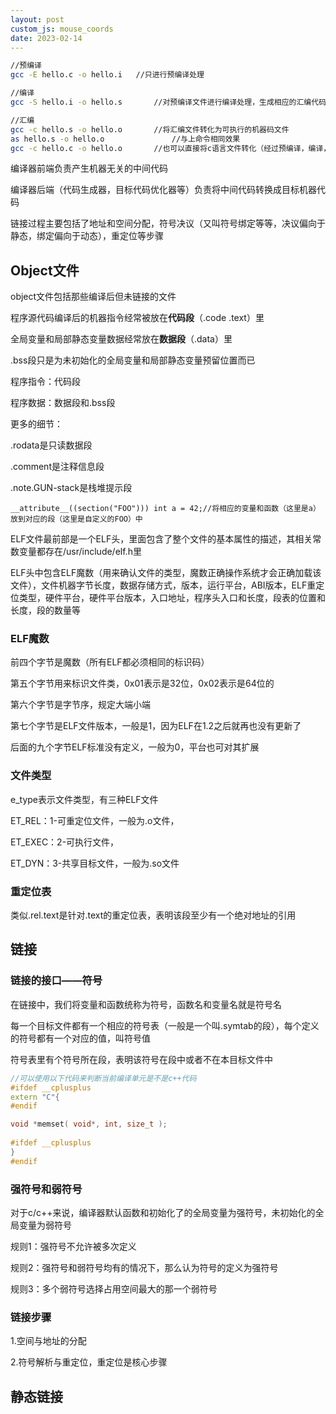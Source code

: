```yaml
---
layout: post
custom_js: mouse_coords
date: 2023-02-14
---
```

```bash
//预编译
gcc -E hello.c -o hello.i 	//只进行预编译处理

//编译
gcc -S hello.i -o hello.s		//对预编译文件进行编译处理，生成相应的汇编代码文件

//汇编
gcc -c hello.s -o hello.o		//将汇编文件转化为可执行的机器码文件 
as hello.s -o hello.o				//与上命令相同效果
gcc -c hello.c -o hello.o		//也可以直接将c语言文件转化（经过预编译，编译，汇编）为目标文件（Object File）

```

编译器前端负责产生机器无关的中间代码

编译器后端（代码生成器，目标代码优化器等）负责将中间代码转换成目标机器代码



链接过程主要包括了地址和空间分配，符号决议（又叫符号绑定等等，决议偏向于静态，绑定偏向于动态），重定位等步骤



## Object文件

object文件包括那些编译后但未链接的文件



程序源代码编译后的机器指令经常被放在**代码段**（.code   .text）里

全局变量和局部静态变量数据经常放在**数据段**（.data）里

.bss段只是为未初始化的全局变量和局部静态变量预留位置而已

程序指令：代码段

程序数据：数据段和.bss段



更多的细节：

.rodata是只读数据段

.comment是注释信息段

.note.GUN-stack是栈堆提示段



```
__attribute__((section("FOO"))) int a = 42;//将相应的变量和函数（这里是a）放到对应的段（这里是自定义的FOO）中
```

ELF文件最前部是一个ELF头，里面包含了整个文件的基本属性的描述，其相关常数变量都存在/usr/include/elf.h里

ELF头中包含ELF魔数（用来确认文件的类型，魔数正确操作系统才会正确加载该文件），文件机器字节长度，数据存储方式，版本，运行平台，ABI版本，ELF重定位类型，硬件平台，硬件平台版本，入口地址，程序头入口和长度，段表的位置和长度，段的数量等



### ELF魔数

前四个字节是魔数（所有ELF都必须相同的标识码）

第五个字节用来标识文件类，0x01表示是32位，0x02表示是64位的

第六个字节是字节序，规定大端小端

第七个字节是ELF文件版本，一般是1，因为ELF在1.2之后就再也没有更新了

后面的九个字节ELF标准没有定义，一般为0，平台也可对其扩展



### 文件类型

e_type表示文件类型，有三种ELF文件

ET_REL：1-可重定位文件，一般为.o文件，

ET_EXEC：2-可执行文件，

ET_DYN：3-共享目标文件，一般为.so文件



### 重定位表

类似.rel.text是针对.text的重定位表，表明该段至少有一个绝对地址的引用



## 链接

### 链接的接口——符号

在链接中，我们将变量和函数统称为符号，函数名和变量名就是符号名

每一个目标文件都有一个相应的符号表（一般是一个叫.symtab的段），每个定义的符号都有一个对应的值，叫符号值

符号表里有个符号所在段，表明该符号在段中或者不在本目标文件中



```c++
//可以使用以下代码来判断当前编译单元是不是c++代码
#ifdef __cplusplus
extern "C"{
#endif

void *memset( void*, int, size_t );
  
#ifdef __cplusplus
}
#endif

```



### 强符号和弱符号

对于c/c++来说，编译器默认函数和初始化了的全局变量为强符号，未初始化的全局变量为弱符号

规则1：强符号不允许被多次定义

规则2：强符号和弱符号均有的情况下，那么认为符号的定义为强符号

规则3：多个弱符号选择占用空间最大的那一个弱符号



### 链接步骤

1.空间与地址的分配

2.符号解析与重定位，重定位是核心步骤







## 静态链接

